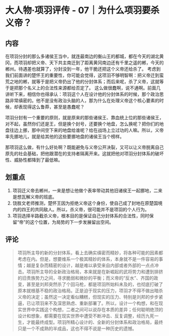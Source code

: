 
# 大人物·项羽评传 - 07｜为什么项羽要杀义帝？

## 内容

在项羽分封的那么多诸侯王当中，就连最南边的衡山王的都城，都在今天的湖北黄冈，而项羽却把义帝、天下共主南迁到了距离黄冈南边还有千里之遥的郴，今天的郴州。待遇差也就算了，分封没到一年，他干脆还把这个义帝还给杀了。
考虑到我们前面讲的楚怀王的重要性，你可能会觉得，这项羽不够明智啊：把义帝迁到蛮荒之地的郴，就等于是把义帝扔出了他的分封体系；而后来呢，杀了义帝，这就等于是把那个名义上的合法性来源都给否定了。
这么做很蠢啊，说不通啊。前面几讲听下来，相信你也得承认：项羽这个人在设计他的分封体系的时候，那个政治思路非常缜密的。他不是没有政治头脑的人，那为什么在处理义帝这个核心要素的时候，却表现得这么鲁莽，甚至是愚蠢呢？


项羽分封有一个重要的原则，就是原来的那些诸侯王、靠血统上位的那些诸侯王，对不起，虽然你们还是王，但是换个封号，还要换个地盘，怎么换呢？把你们的地盘往边上挪，那中间空下来的地盘给谁呢？给在战场上立过功的人嘛。所以，义帝率先挪地儿，就是给其他的这些要挪地盘的诸侯王当个榜样。

那项羽这么做，有什么好处啊？既能避免与义帝公开决裂，又可以让义帝脱离自己原先的社会基础，把他跟潜在的支持者隔离开来。这就把他对项羽分封体系的破坏性、威胁性都降到了最低嘛。


## 划重点

1. 项羽迁义帝去郴州，一来是想让他做个表率带动其他旧诸侯王一起挪地，二来是想瓦解义帝的班底。  
2. 饶胜文老师推测，楚怀王因为拒绝义帝这个身份，使自己成了封地在原楚国境内的四王的共同敌人。所以，杀义帝，很可能并不是项羽的个人行为。  
3. 项羽选择半路截杀义帝，根本目的是保证自己分封体系的合法性，同时保留“帝”的这个位置，为局势的下一步发展留出空间。

## 评论

> 项羽所主导的新的分封体系，看上去确实缜密而精妙，将各种可能的因素都考虑在内。但是，想要维系一个极其精妙的体系，本身就不是一件容易的事情；越是复杂而精密的设计，越是难以承受来自内部或者外部的一点点冲击。项羽所主导的全新政治格局，本来就是在新崛起的武将势力和遭到排挤的旧贵族势力之间，寻求脆弱和微妙的平衡；而义帝的“反水”、齐国的政变，甚至是刘邦突然杀了个回马枪，都是项羽所始料未及的，也彻底打破了原本就根基不稳的政治格局。正是迫于现实的压力，项羽才不得不做出暗杀义帝的决定；虽然这一决定看似糟糕，但现实的压力、特别是刘邦的步步紧逼，已让项羽来不及深思熟虑、重新部署了。所以，设计一个构想，和在现实世界中实践这个构想，二者之间可以说存在本质的差异；任何聪明绝顶的设计和想象，都需要在现实世界中遭受不断冲击、反复调整，经历九死一生，才能最终成型。项羽所精心设计的、全新的分封体系和政治格局，最终只是一个不成熟的半成品，这也不得不说是一种历史的遗憾。


